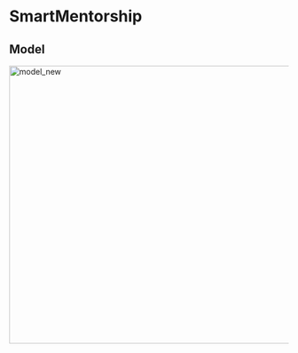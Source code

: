 # SmartMentorship

## Model

<img width="750" height="500" alt="model_new" src="https://github.com/besteakdik/SmartMentorship/assets/57642241/3b2d7f83-aa31-4d8b-a205-dd6300c34d5a">
